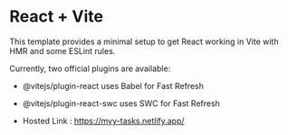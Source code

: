 # React + Vite
This template provides a minimal setup to get React working in Vite with HMR and some ESLint rules.

Currently, two official plugins are available:

- @vitejs/plugin-react uses Babel for Fast Refresh

- @vitejs/plugin-react-swc uses SWC for Fast Refresh

- Hosted Link : https://myy-tasks.netlify.app/
